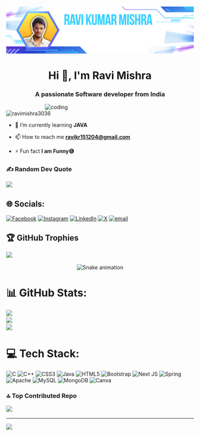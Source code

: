 ![Logo](https://github.com/RaviMishra3036/RaviMishra3036/blob/main/Blue%20and%20Purple%20Modern%20App%20Developer%20LinkedIn%20Banner.png?raw=true)
<h1 align="center">Hi 👋, I'm Ravi Mishra</h1>
<h3 align="center">A passionate Software developer from India</h3>
<img align="right" alt="coding" width="400" src="https://media1.tenor.com/images/cd37fa49c983ac905df0016fd5b6a2ee/tenor.gif?itemid=13165216">

<p align="left"> <img src="https://komarev.com/ghpvc/?username=ravimishra3036&label=Profile%20views&color=0e75b6&style=flat" alt="ravimishra3036" /> </p>

- 🌱 I’m currently learning **JAVA**

- 📫 How to reach me **ravikr151204@gmail.com**

- ⚡ Fun fact **I am Funny😅**

### ✍️ Random Dev Quote
![](https://quotes-github-readme.vercel.app/api?type=horizontal&theme=radical)


## 🌐 Socials:
[![Facebook](https://img.shields.io/badge/Facebook-%231877F2.svg?logo=Facebook&logoColor=white)](https://facebook.com/ravimishra9931) [![Instagram](https://img.shields.io/badge/Instagram-%23E4405F.svg?logo=Instagram&logoColor=white)](https://instagram.com/ravi_mishra_9931) [![LinkedIn](https://img.shields.io/badge/LinkedIn-%230077B5.svg?logo=linkedin&logoColor=white)](www.linkedin.com/in/ravi-mishra-197414377) [![X](https://img.shields.io/badge/X-black.svg?logo=X&logoColor=white)](https://x.com/ravimishar5725) [![email](https://img.shields.io/badge/Email-D14836?logo=gmail&logoColor=white)](mailto:ravikr151204gmail.com) 


## 🏆 GitHub Trophies
![](https://github-profile-trophy.vercel.app/?username=RaviMishra3036&theme=radical&no-frame=false&no-bg=true&margin-w=4)


<!-- Snake Game Repo View -->

<div align="center">
  <img src="https://profile-readme-generator.com/assets/snake.svg" alt="Snake animation" />
</div>



# 📊 GitHub Stats:
![](https://github-readme-stats.vercel.app/api?username=RaviMishra3036&theme=dark&hide_border=false&include_all_commits=false&count_private=false)<br/>
![](https://nirzak-streak-stats.vercel.app/?user=RaviMishra3036&theme=dark&hide_border=false)<br/>
![](https://github-readme-stats.vercel.app/api/top-langs/?username=RaviMishra3036&theme=dark&hide_border=false&include_all_commits=false&count_private=false&layout=compact)

# 💻 Tech Stack:
![C](https://img.shields.io/badge/c-%2300599C.svg?style=for-the-badge&logo=c&logoColor=white) ![C++](https://img.shields.io/badge/c++-%2300599C.svg?style=for-the-badge&logo=c%2B%2B&logoColor=white) ![CSS3](https://img.shields.io/badge/css3-%231572B6.svg?style=for-the-badge&logo=css3&logoColor=white) ![Java](https://img.shields.io/badge/java-%23ED8B00.svg?style=for-the-badge&logo=openjdk&logoColor=white) ![HTML5](https://img.shields.io/badge/html5-%23E34F26.svg?style=for-the-badge&logo=html5&logoColor=white) ![Bootstrap](https://img.shields.io/badge/bootstrap-%238511FA.svg?style=for-the-badge&logo=bootstrap&logoColor=white) ![Next JS](https://img.shields.io/badge/Next-black?style=for-the-badge&logo=next.js&logoColor=white) ![Spring](https://img.shields.io/badge/spring-%236DB33F.svg?style=for-the-badge&logo=spring&logoColor=white) ![Apache](https://img.shields.io/badge/apache-%23D42029.svg?style=for-the-badge&logo=apache&logoColor=white) ![MySQL](https://img.shields.io/badge/mysql-4479A1.svg?style=for-the-badge&logo=mysql&logoColor=white) ![MongoDB](https://img.shields.io/badge/MongoDB-%234ea94b.svg?style=for-the-badge&logo=mongodb&logoColor=white) ![Canva](https://img.shields.io/badge/Canva-%2300C4CC.svg?style=for-the-badge&logo=Canva&logoColor=white)


### 🔝 Top Contributed Repo
![](https://github-contributor-stats.vercel.app/api?username=RaviMishra3036&limit=5&theme=dark&combine_all_yearly_contributions=true)

---
[![](https://visitcount.itsvg.in/api?id=RaviMishra3036&icon=0&color=0)](https://visitcount.itsvg.in)

<!-- Proudly created with GPRM ( https://gprm.itsvg.in ) -->

